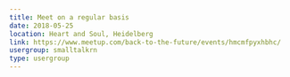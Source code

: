 ```yaml
---
title: Meet on a regular basis
date: 2018-05-25
location: Heart and Soul, Heidelberg
link: https://www.meetup.com/back-to-the-future/events/hmcmfpyxhbhc/
usergroup: smalltalkrn
type: usergroup
---
```

